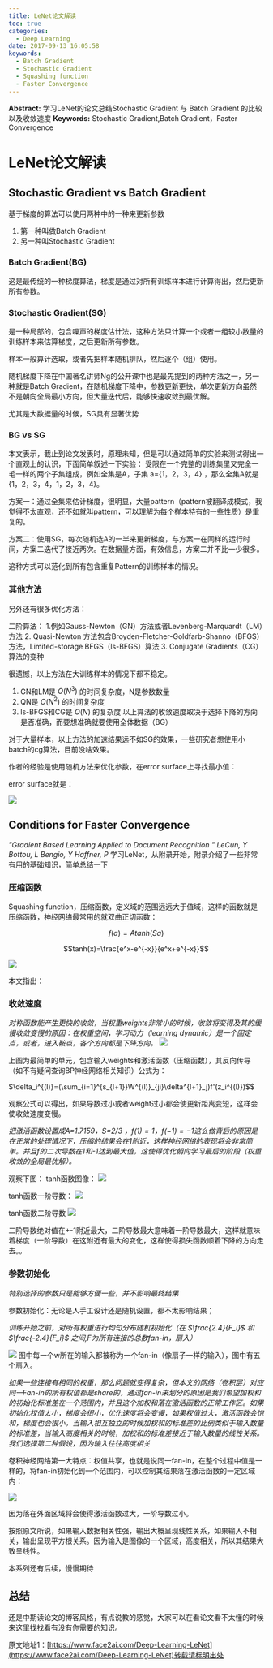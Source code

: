 ```yaml
---
title: LeNet论文解读
toc: true
categories:
  - Deep Learning
date: 2017-09-13 16:05:58
keywords:
  - Batch Gradient
  - Stochastic Gradient
  - Squashing function
  - Faster Convergence
---
```

**Abstract:** 学习LeNet的论文总结Stochastic Gradient 与 Batch Gradient 的比较 以及收敛速度
**Keywords:** Stochastic Gradient,Batch Gradient，Faster Convergence
<!--more-->
# LeNet论文解读
## Stochastic Gradient vs Batch Gradient
基于梯度的算法可以使用两种中的一种来更新参数
1. 第一种叫做Batch Gradient
2. 另一种叫Stochastic Gradient

### Batch Gradient(BG)
这是最传统的一种梯度算法，梯度是通过对所有训练样本进行计算得出，然后更新所有参数。

### Stochastic Gradient(SG)
是一种局部的，包含噪声的梯度估计法，这种方法只计算一个或者一组较小数量的训练样本来估算梯度，之后更新所有参数。

样本一般算计选取，或者先把样本随机排队，然后逐个（组）使用。

随机梯度下降在中国著名讲师Ng的公开课中也是最先提到的两种方法之一，另一种就是Batch Gradient，在随机梯度下降中，参数更新更快，单次更新方向虽然不是朝向全局最小方向，但大量迭代后，能够快速收敛到最优解。

尤其是大数据量的时候，SG具有显著优势

### BG vs SG
本文表示，截止到论文发表时，原理未知，但是可以通过简单的实验来测试得出一个直观上的认识，下面简单叙述一下实验：
受限在一个完整的训练集里又完全一毛一样的两个子集组成，例如全集是A，子集 a={1，2，3，4} ，那么全集A就是{1，2，3，4，1，2，3，4}。

方案一：通过全集来估计梯度，很明显，大量pattern（pattern被翻译成模式，我觉得不太直观，还不如就叫pattern，可以理解为每个样本特有的一些性质）是重复的。

方案二：使用SG，每次随机选A的一半来更新梯度，与方案一在同样的运行时间，方案二迭代了接近两次。在数据量方面，有效信息，方案二并不比一少很多。

这种方式可以范化到所有包含重复Pattern的训练样本的情况。

### 其他方法
另外还有很多优化方法：

二阶算法：
1.例如Gauss-Newton（GN）方法或者Levenberg-Marquardt（LM）方法
2. Quasi-Newton 方法包含Broyden-Fletcher-Goldfarb-Shanno（BFGS） 方法，Limited-storage BFGS（ls-BFGS）算法
3. Conjugate Gradients（CG）算法的变种

很遗憾，以上方法在大训练样本的情况下都不稳定。
1. GN和LM是 $O(N^3)$ 的时间复杂度，N是参数数量
2. QN是 $O(N^2)$ 的时间复杂度
3. ls-BFGS和CG是 $O(N)$ 的复杂度
以上算法的收敛速度取决于选择下降的方向是否准确，而要想准确就要使用全体数据（BG）

对于大量样本，以上方法的加速结果远不如SG的效果，一些研究者想使用小batch的cg算法，目前没啥效果。

作者的经验是使用随机方法来优化参数，在error surface上寻找最小值：

error surface就是：

![](https://tony4ai-1251394096.cos.ap-hongkong.myqcloud.com/blog_images/Deep-Learning-LeNet/1000579-20160812015100906-691589358.jpg)

## Conditions for Faster Convergence
*"Gradient Based Learning Applied to Document Recognition "*
*LeCun, Y Bottou, L Bengio, Y Haffner, P*
学习LeNet，从附录开始，附录介绍了一些非常有用的基础知识，简单总结一下

### 压缩函数
Squashing function，压缩函数，定义域的范围远远大于值域，这样的函数就是压缩函数，神经网络最常用的就双曲正切函数：

$$f(a)=A tanh(Sa)$$

$$tanh(x)=\frac{e^x-e^{-x}}{e^x+e^{-x}}$$

![](https://tony4ai-1251394096.cos.ap-hongkong.myqcloud.com/blog_images/Deep-Learning-LeNet/figure_1.png)

本文指出：

### 收敛速度
*对称函数能产生更快的收敛，当权重weights非常小的时候，收敛将变得及其的缓慢收敛变慢的原因：在权重空间，学习动力（learning dynamic）是一个固定点，或者，进入鞍点，各个方向都是下降方向。*
![](https://tony4ai-1251394096.cos.ap-hongkong.myqcloud.com/blog_images/Deep-Learning-LeNet/20160817072812773.jpg)

上图为最简单的单元，包含输入weights和激活函数（压缩函数），其反向传导（如不有疑问查询BP神经网络相关知识）公式为：

$\delta_i^{(l)}=(\sum_{i=1}^{s_{l+1}}W^{(l)}_{ji}\delta^{l+1}_j)f'(z_i^{(l)})$$

观察公式可以得出，如果导数过小或者weight过小都会使更新距离变短，这样会使收敛速度变慢。

*把激活函数设置成A=1.7159，S=2/3 ，$f(1)=1$，$f(-1)=-1$这么做背后的原因是在正常的处理情况下，压缩的结果会在1附近，这样神经网络的表现将会非常简单。并且f的二次导数在1和-1达到最大值，这使得优化朝向学习最后的阶段（权重收敛的全局最优解）。*

观察下图：
tanh函数图像：
![](https://tony4ai-1251394096.cos.ap-hongkong.myqcloud.com/blog_images/Deep-Learning-LeNet/figure_1-1.png)

tanh函数一阶导数：
![](https://tony4ai-1251394096.cos.ap-hongkong.myqcloud.com/blog_images/Deep-Learning-LeNet/figure_1st.png)

tanh函数二阶导数
![](https://tony4ai-1251394096.cos.ap-hongkong.myqcloud.com/blog_images/Deep-Learning-LeNet/figure_2nd.png)

二阶导数绝对值在+-1附近最大，二阶导数最大意味着一阶导数最大，这样就意味着梯度（一阶导数）在这附近有最大的变化，这样使得损失函数顺着下降的方向走去。。



### 参数初始化

*特别选择的参数只是能够方便一些，并不影响最终结果*

参数初始化：无论是人手工设计还是随机设置，都不太影响结果；

*训练开始之前，对所有权重进行均匀分布随机初始化（在 $\frac{2.4}{F_i}$ 和 $\frac{-2.4}{F_i}$ 之间,F为所有连接的总数fan-in，扇入）*

![](https://tony4ai-1251394096.cos.ap-hongkong.myqcloud.com/blog_images/Deep-Learning-LeNet/20160817072812773.jpg)
图中每一个w所在的输入都被称为一个fan-in（像扇子一样的输入），图中有五个扇入。

*如果一些连接有相同的权重，那么问题就变得复杂，但本文的网络（卷积层）对应同一Fan-in的所有权值都是share的，通过fan-in来划分的原因是我们希望加权和的初始化标准差在一个范围内，并且这个加权和落在激活函数的正常工作区。如果初始化权值太小，梯度会很小，优化速度将会变慢，如果权值过大，激活函数会饱和，梯度也会很小。当输入相互独立的时候加权和的标准差的比例类似于输入数量的标准差，当输入高度相关的时候，加权和的标准差接近于输入数量的线性关系。我们选择第二种假设，因为输入往往高度相关*

卷积神经网络第一大特点：权值共享，也就是说同一fan-in，在整个过程中值是一样的，将fan-in初始化到一个范围内，可以控制其结果落在激活函数的一定区域内：

![](https://tony4ai-1251394096.cos.ap-hongkong.myqcloud.com/blog_images/Deep-Learning-LeNet/figure_1-2.png)

因为落在外面区域将会使得激活函数过大，一阶导数过小。

按照原文所说，如果输入数据相关性强，输出大概呈现线性关系，如果输入不相关，输出呈现平方根关系。因为输入是图像的一个区域，高度相关，所以其结果大致呈线性。

本系列还有后续，慢慢期待

## 总结
还是中期读论文的博客风格，有点说教的感觉，大家可以在看论文看不太懂的时候来这里找找看有没有你需要的知识。





原文地址1：[https://www.face2ai.com/Deep-Learning-LeNet](https://www.face2ai.com/Deep-Learning-LeNet)转载请标明出处
